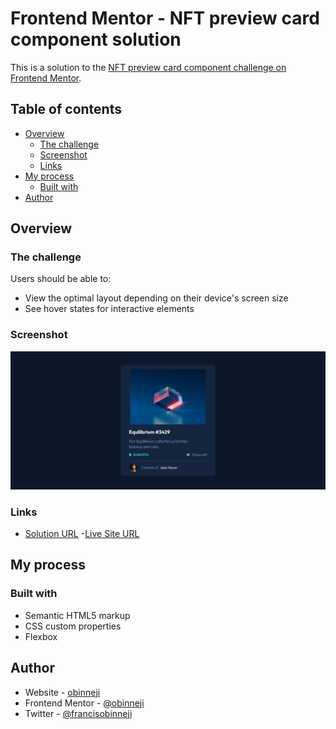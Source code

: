 # Frontend Mentor - NFT preview card component solution

This is a solution to the [NFT preview card component challenge on Frontend Mentor](https://www.frontendmentor.io/challenges/nft-preview-card-component-SbdUL_w0U).

## Table of contents

- [Overview](#overview)
  - [The challenge](#the-challenge)
  - [Screenshot](#screenshot)
  - [Links](#links)
- [My process](#my-process)
  - [Built with](#built-with)
- [Author](#author)


## Overview

### The challenge

Users should be able to:

- View the optimal layout depending on their device's screen size
- See hover states for interactive elements

### Screenshot

![](./screenshotNFT.png)



### Links

- [Solution URL](https://github.com/obinneji/NFT-Preview-card-component)
-[Live Site URL](https://obinneji.github.io/NFT-Preview-card-component/)

## My process

### Built with

- Semantic HTML5 markup
- CSS custom properties
- Flexbox

## Author

- Website - [obinneji](https://www.github.com/obinneji)
- Frontend Mentor - [@obinneji](https://www.frontendmentor.io/profile/obinnnrji)
- Twitter - [@francisobinneji](https://www.twitter.com/francisobinneji)
